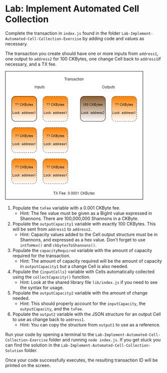 # Lab: Implement Automated Cell Collection

Complete the transaction in `index.js` found in the folder `Lab-Implement-Automated-Cell-Collection-Exercise` by adding code and values as necessary.

The transaction you create should have one or more inputs from `address1`, one output to `address2` for 100 CKBytes, one change Cell back to `address1`if necessary, and a TX fee.

![](../.gitbook/assets/transaction-structure.png)

1. Populate the `txFee` variable with a 0.001 CKByte fee.
   * Hint: The fee value must be given as a BigInt value expressed in Shannons. There are 100,000,000 Shannons in a CKByte.
2. Populate the `outputCapacity1` variable with exactly 100 CKBytes. This will be sent from `address1` to `address2`.
   * Hint: Capacity values added to the Cell output structure must be in Shannons, and expressed as a hex value. Don't forget to use `intToHex()` and `ckbytesToShannons()`.
3. Populate the `capacityRequired` variable with the amount of capacity required for the transaction.
   * Hint: The amount of capacity required will be the amount of capacity in `outputCapacity1` but a change Cell is also needed.
4. Populate the `{inputCells}` variable with Cells automatically collected using the `collectCapacity()` function.
   * Hint: Look at the shared library file `lib/index.js` if you need to see the syntax for usage.
5. Populate the `outputCapacity2` variable with the amount of change needed.
   * Hint: This should properly account for the `inputCapacity`, the `outputCapacity`, and the `txFee`.
6. Populate the `output2` variable with the JSON structure for an output Cell to use as change back to `address1`.
   * Hint: You can copy the structure from `output1` to use as a reference. 

Run your code by opening a terminal to the `Lab-Implement-Automated-Cell-Collection-Exercise` folder and running `node index.js`. If you get stuck you can find the solution in the `Lab-Implement-Automated-Cell-Collection-Solution` folder.

Once your code successfully executes, the resulting transaction ID will be printed on the screen.

